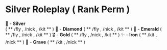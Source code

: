 # Silver Roleplay ( Rank Perm ) 


🥇 - **Silver** <br>
( ** /fly , /nick , /kit ** )
🥈 - **Diamond**
( ** /fly , /nick , /kit ** )
🥉 - **Emerald**
( ** /fly , /nick , /kit ** )
🎖️ - **Gold**
( ** /fly , /nick , /kit ** )
✨ - **Iron**
( ** /kit , /nick ** )
🍃 - **Grave**
( ** /kit , /nick ** )
